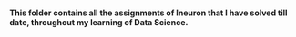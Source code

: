 #### This folder contains all the assignments of Ineuron that I have solved till date, throughout my learning of Data Science.
